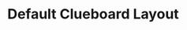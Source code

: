 ---
layout: layouts/keymapdb_entry.njk
OS: []
keymap_author: manofinterests
firmware: QMK
hasHomeRowMods: False
hasLetterOnThumb: False
hasVerticalCombos: False
keymap_image: http://i.imgur.com/7Capi8W.png
imageDate: idk
keyCount: 66
keyboard: Clueboard 66%
baseLayouts: ["QWERTY"]
languages: ['English']
layerCount: 3
title: "Default Clueboard Layout"
isSplit: False
stagger: row
summary: 
keymap_url: https://github.com/manofinterests/qmk_firmware/tree/master/keyboards/clueboard/66/keymaps/manofinterests
writeup: https://github.com/manofinterests/qmk_firmware/tree/master/keyboards/clueboard/66/keymaps/manofinterests/readme.md
---